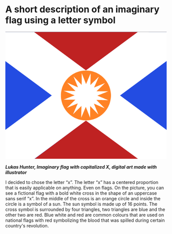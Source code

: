 # A short description of an imaginary flag using a letter symbol 

![Alt.text](uppercase-x-lhunter.png)

***Lukas Hunter, Imaginary flag with capitalized X, digital art made with illustrator***

I decided to chose the letter “x”. The letter “x” has a centered proportion that is easily applicable on anything. Even on flags. On the picture, you can see a fictional flag with a bold white cross in the shape of an uppercase sans serif “x”. In the middle of the cross is an orange circle and inside the circle is a symbol of a sun. The sun symbol is made up of 16 points. The cross symbol is surrounded by four triangles, two triangles are blue and the other two are red. Blue white and red are common colours that are used on national flags with red symbolizing the blood that was spilled during certain country's revolution.
